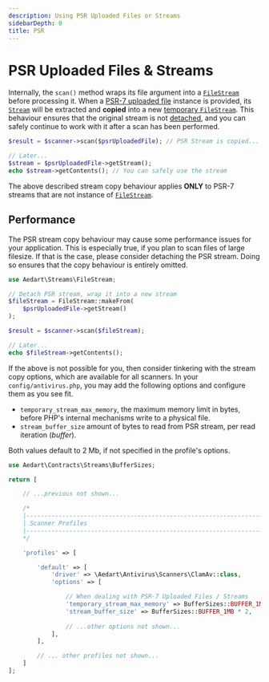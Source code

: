 ```yaml
---
description: Using PSR Uploaded Files or Streams
sidebarDepth: 0
title: PSR
---
```


# PSR Uploaded Files & Streams

Internally, the `scan()` method wraps its file argument into a [`FileStream`](../streams/README.md) before processing it.
When a [PSR-7 uploaded file](https://www.php-fig.org/psr/psr-7/#36-psrhttpmessageuploadedfileinterface) instance is provided, its [`Stream`](https://www.php-fig.org/psr/psr-7/#34-psrhttpmessagestreaminterface) will be extracted and **copied** into a new [temporary `FileStream`](../streams/usage/writing.md#copy-from).
This behaviour ensures that the original stream is not [detached](../streams/usage/open-close.md#detaching-resource), and you can safely continue to work with it after a scan has been performed.

```php
$result = $scanner->scan($psrUploadedFile); // PSR Stream is copied...

// Later...
$stream = $psrUploadedFile->getStream();
echo $stream->getContents(); // You can safely use the stream
```

The above described stream copy behaviour applies **ONLY** to PSR-7 streams that are not instance of [`FileStream`](../streams/README.md).

## Performance

The PSR stream copy behaviour may cause some performance issues for your application.
This is especially true, if you plan to scan files of large filesize.
If that is the case, please consider detaching the PSR stream.
Doing so ensures that the copy behaviour is entirely omitted. 

```php
use Aedart\Streams\FileStream;

// Detach PSR stream, wrap it into a new stream
$fileStream = FileStream::makeFrom(
    $psrUploadedFile->getStream()
);

$result = $scanner->scan($fileStream);

// Later...
echo $fileStream->getContents();
```

If the above is not possible for you, then consider tinkering with the stream copy options, which are available for all scanners.
In your `config/antivirus.php`, you may add the following options and configure them as you see fit.

* `temporary_stream_max_memory`, the maximum memory limit in bytes, before PHP's internal mechanisms write to a physical file.
* `stream_buffer_size` amount of bytes to read from PSR stream, per read iteration (_buffer_). 

Both values default to 2 Mb, if not specified in the profile's options.

```php
use Aedart\Contracts\Streams\BufferSizes;

return [

    // ...previous not shown...

    /*
    |--------------------------------------------------------------------------
    | Scanner Profiles
    |--------------------------------------------------------------------------
    */

    'profiles' => [

        'default' => [
            'driver' => \Aedart\Antivirus\Scanners\ClamAv::class,
            'options' => [

                // When dealing with PSR-7 Uploaded Files / Streams
                'temporary_stream_max_memory' => BufferSizes::BUFFER_1MB * 2,
                'stream_buffer_size' => BufferSizes::BUFFER_1MB * 2,
                
                // ...other options not shown...
            ],
        ],

        // ... other profiles not shown...
    ]
];

```